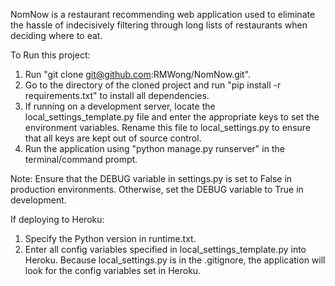 NomNow is a restaurant recommending web application used to eliminate the hassle of indecisively filtering through long lists of restaurants when deciding where to eat. 

To Run this project:
1. Run "git clone git@github.com:RMWong/NomNow.git".
2. Go to the directory of the cloned project and run "pip install -r requirements.txt" to install all dependencies.
3. If running on a development server, locate the local_settings_template.py file and enter the appropriate keys to set the environment variables. Rename this file to local_settings.py to ensure that all keys are kept out of source control.
4. Run the application using "python manage.py runserver" in the terminal/command prompt.

Note: Ensure that the DEBUG variable in settings.py is set to False in production environments. Otherwise, set the DEBUG variable to True in development.

If deploying to Heroku:
1. Specify the Python version in runtime.txt.
2. Enter all config variables specified in local_settings_template.py into Heroku. Because local_settings.py is in the .gitignore, the application will look for the config variables set in Heroku.
